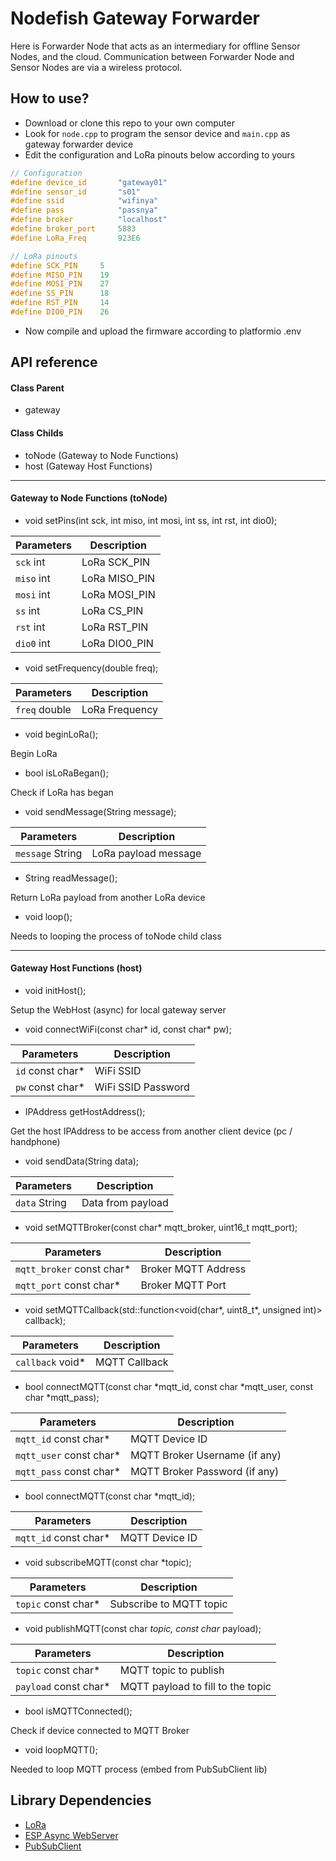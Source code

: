 # Nodefish Gateway Forwarder
Here is Forwarder Node that acts as an intermediary for offline Sensor Nodes, and the cloud. Communication between Forwarder Node and Sensor Nodes are via a wireless protocol.

## How to use?
- Download or clone this repo to your own computer
- Look for `node.cpp` to program the sensor device and `main.cpp` as gateway forwarder device
- Edit the configuration and LoRa pinouts below according to yours

```cpp
// Configuration
#define device_id       "gateway01"
#define sensor_id       "s01"
#define ssid            "wifinya"
#define pass            "passnya"
#define broker          "localhost"
#define broker_port     5883
#define LoRa_Freq       923E6

// LoRa pinouts
#define SCK_PIN     5
#define MISO_PIN    19
#define MOSI_PIN    27
#define SS_PIN      18
#define RST_PIN     14
#define DIO0_PIN    26
```

- Now compile and upload the firmware according to platformio .env

## API reference

#### Class Parent
- gateway

#### Class Childs
- toNode (Gateway to Node Functions)
- host (Gateway Host Functions)

_______________________________

#### Gateway to Node Functions (toNode)
- void setPins(int sck, int miso, int mosi, int ss, int rst, int dio0);

| Parameters | Description |
| ------------- | ------------------------------ |
| `sck` int | LoRa SCK_PIN |
| `miso` int | LoRa MISO_PIN |
| `mosi` int | LoRa MOSI_PIN |
| `ss` int | LoRa CS_PIN |
| `rst` int | LoRa RST_PIN |
| `dio0` int | LoRa DIO0_PIN |

- void setFrequency(double freq);

| Parameters | Description |
| ------------- | ------------------------------ |
| `freq` double | LoRa Frequency |

- void beginLoRa();

Begin LoRa

- bool isLoRaBegan();

Check if LoRa has began

- void sendMessage(String message);

| Parameters | Description |
| ------------- | ------------------------------ |
| `message` String | LoRa payload message |

- String readMessage();

Return LoRa payload from another LoRa device

- void loop();

Needs to looping the process of toNode child class

_______________________________

#### Gateway Host Functions (host)
- void initHost();

Setup the WebHost (async) for local gateway server

- void connectWiFi(const char* id, const char* pw);

| Parameters | Description |
| ------------- | ------------------------------ |
| `id` const char* | WiFi SSID |
| `pw` const char* | WiFi SSID Password |

- IPAddress getHostAddress();

Get the host IPAddress to be access from another client device (pc / handphone)

- void sendData(String data);

| Parameters | Description |
| ------------- | ------------------------------ |
| `data` String | Data from payload |

- void setMQTTBroker(const char* mqtt_broker, uint16_t mqtt_port);

| Parameters | Description |
| ------------- | ------------------------------ |
| `mqtt_broker` const char* | Broker MQTT Address |
| `mqtt_port` const char* | Broker MQTT Port |

- void setMQTTCallback(std::function<void(char*, uint8_t*, unsigned int)> callback);

| Parameters | Description |
| ------------- | ------------------------------ |
| `callback` void* | MQTT Callback |

- bool connectMQTT(const char *mqtt_id, const char *mqtt_user, const char *mqtt_pass);

| Parameters | Description |
| ------------- | ------------------------------ |
| `mqtt_id` const char* | MQTT Device ID |
| `mqtt_user` const char* | MQTT Broker Username (if any) |
| `mqtt_pass` const char* | MQTT Broker Password (if any) |

- bool connectMQTT(const char *mqtt_id);

| Parameters | Description |
| ------------- | ------------------------------ |
| `mqtt_id` const char* | MQTT Device ID |

- void subscribeMQTT(const char *topic);

| Parameters | Description |
| ------------- | ------------------------------ |
| `topic` const char* | Subscribe to MQTT topic |

- void publishMQTT(const char *topic, const char* payload);

| Parameters | Description |
| ------------- | ------------------------------ |
| `topic` const char* | MQTT topic to publish |
| `payload` const char* | MQTT payload to fill to the topic |

- bool isMQTTConnected();

Check if device connected to MQTT Broker

- void loopMQTT();

Needed to loop MQTT process (embed from PubSubClient lib)

## Library Dependencies
- [LoRa](https://github.com/sandeepmistry/arduino-LoRa)
- [ESP Async WebServer](https://github.com/me-no-dev/ESPAsyncWebServer)
- [PubSubClient](https://github.com/knolleary/pubsubclient)